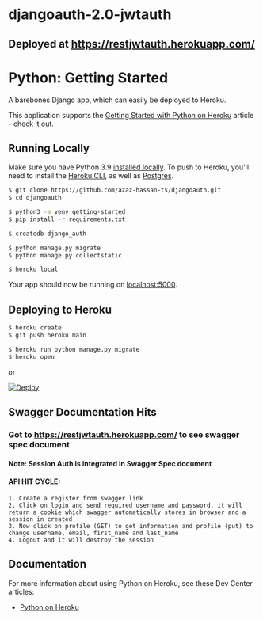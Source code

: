 # djangoauth-2.0-jwtauth

## Deployed at https://restjwtauth.herokuapp.com/

# Python: Getting Started

A barebones Django app, which can easily be deployed to Heroku.

This application supports the [Getting Started with Python on Heroku](https://devcenter.heroku.com/articles/getting-started-with-python) article - check it out.

## Running Locally

Make sure you have Python 3.9 [installed locally](https://docs.python-guide.org/starting/installation/). To push to Heroku, you'll need to install the [Heroku CLI](https://devcenter.heroku.com/articles/heroku-cli), as well as [Postgres](https://devcenter.heroku.com/articles/heroku-postgresql#local-setup).

```sh
$ git clone https://github.com/azaz-hassan-ts/djangoauth.git
$ cd djangoauth

$ python3 -m venv getting-started
$ pip install -r requirements.txt

$ createdb django_auth

$ python manage.py migrate
$ python manage.py collectstatic

$ heroku local
```

Your app should now be running on [localhost:5000](http://localhost:5000/).

## Deploying to Heroku

```sh
$ heroku create
$ git push heroku main

$ heroku run python manage.py migrate
$ heroku open
```
or

[![Deploy](https://www.herokucdn.com/deploy/button.svg)](https://heroku.com/deploy)


## Swagger Documentation Hits


### Got to https://restjwtauth.herokuapp.com/ to see swagger spec document
#### Note: Session Auth is integrated in Swagger Spec document
#### API HIT CYCLE:

```
1. Create a register from swagger link
2. Click on login and send required username and password, it will return a cookie which swagger automatically stores in browser and a session in created
3. Now click on profile (GET) to get information and profile (put) to change username, email, first_name and last_name
4. Logout and it will destroy the session
```

## Documentation

For more information about using Python on Heroku, see these Dev Center articles:

- [Python on Heroku](https://devcenter.heroku.com/categories/python)


